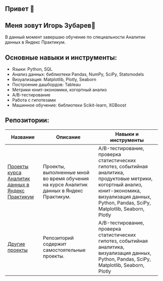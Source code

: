 ## Привет 👋

## Меня зовут Игорь Зубарев🚀

В данный момент завершаю обучение по специальности Аналитик данных в Яндекс Практикум. 

## Основные навыки и инструменты:
* Языки: Python, SQL
* Анализ данных: библиотеки Pandas, NumPy, SciPy, Statsmodels
* Визуализация: Matplotlib, Plotly, Seaborn
* Построение дашбордов: Tableau
* Метрики юнит-экономики, когортный анализ
* А/В-тестирование
* Работа с гипотезами
* Машинное обучение: библиотеки Scikit-learn, XGBoost

## Репозитории:

| Название	                                    | Описание	                                 | Навыки и инструменты
|-------------------------------------------------------|--------------------------------------------|-------------------------------------------|
| [Проекты курса Аналитик данных в Яндекс Практикум](../../../yandex_practicum_data_analyst/)	| Проекты, выполненные мной во время обучения на курсе Аналитик данных в Яндекс Практикум. 	| A/B-тестирование, проверка статистических гипотез, событийная аналитика, продуктовые метрики, когортный анализ, юнит-экономика, визуализация данных, Python, Pandas, SciPy, Matplotlib, Seaborn, Plotly
| [Другие проекты](../../../other_projects/)	| Репозиторий содержит самостоятельные проекты. 	| A/B-тестирование, проверка статистических гипотез, событийная аналитика, визуализация данных, Python, Pandas, SciPy, Matplotlib, Seaborn, Plotly
 

<!--
**zvbarev/zvbarev** is a ✨ _special_ ✨ repository because its `README.md` (this file) appears on your GitHub profile.

- 🔭 I’m currently working on ...
- 🌱 I’m currently learning ...
- 👯 I’m looking to collaborate on ...
- 🤔 I’m looking for help with ...
- 💬 Ask me about ...
- 📫 How to reach me: ...
- 😄 Pronouns: ...
- ⚡ Fun fact: ...
-->

